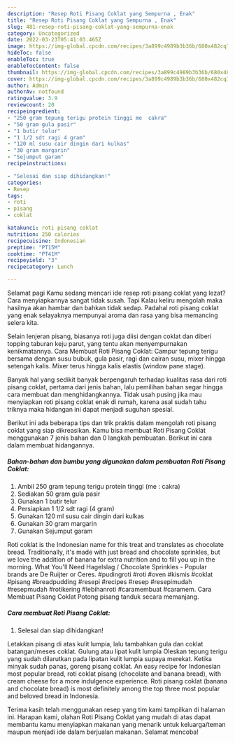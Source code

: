 ```yaml
---
description: "Resep Roti Pisang Coklat yang Sempurna , Enak"
title: "Resep Roti Pisang Coklat yang Sempurna , Enak"
slug: 481-resep-roti-pisang-coklat-yang-sempurna-enak
category: Uncategorized
date: 2022-03-23T05:41:03.465Z
image: https://img-global.cpcdn.com/recipes/3a899c4989b3b36b/680x482cq70/roti-pisang-coklat-foto-resep-utama.jpg
hideToc: false
enableToc: true
enableTocContent: false
thumbnail: https://img-global.cpcdn.com/recipes/3a899c4989b3b36b/680x482cq70/roti-pisang-coklat-foto-resep-utama.jpg
cover: https://img-global.cpcdn.com/recipes/3a899c4989b3b36b/680x482cq70/roti-pisang-coklat-foto-resep-utama.jpg
author: Admin
authorAv: notfound
ratingvalue: 3.9
reviewcount: 20
recipeingredient:
- "250 gram tepung terigu protein tinggi me  cakra"
- "50 gram gula pasir"
- "1 butir telur"
- "1 1/2 sdt ragi 4 gram"
- "120 ml susu cair dingin dari kulkas"
- "30 gram margarin"
- "Sejumput garam"
recipeinstructions:

- "Selesai dan siap dihidangkan!"
categories:
- Resep
tags:
- roti
- pisang
- coklat

katakunci: roti pisang coklat 
nutrition: 250 calories
recipecuisine: Indonesian
preptime: "PT15M"
cooktime: "PT41M"
recipeyield: "3"
recipecategory: Lunch

---
```



Selamat pagi Kamu sedang mencari ide resep roti pisang coklat yang lezat? Cara menyiapkannya sangat tidak susah. Tapi Kalau keliru mengolah maka hasilnya akan hambar dan bahkan tidak sedap. Padahal roti pisang coklat yang enak selayaknya mempunyai aroma dan rasa yang bisa memancing selera kita.


Selain lenjeran pisang, biasanya roti juga diisi dengan coklat dan diberi topping taburan keju parut, yang tentu akan menyempurnakan kenikmatannya. Cara Membuat Roti Pisang Coklat: Campur tepung terigu bersama dengan susu bubuk, gula pasir, ragi dan cairan susu, mixer hingga setengah kalis. Mixer terus hingga kalis elastis (window pane stage).

Banyak hal yang sedikit banyak berpengaruh terhadap kualitas rasa dari roti pisang coklat, pertama dari jenis bahan, lalu pemilihan bahan segar hingga cara membuat dan menghidangkannya. Tidak usah pusing jika mau menyiapkan roti pisang coklat enak di rumah, karena asal sudah tahu triknya maka hidangan ini dapat menjadi suguhan spesial.


Berikut ini ada beberapa tips dan trik praktis dalam mengolah roti pisang coklat yang siap dikreasikan. Kamu bisa membuat Roti Pisang Coklat menggunakan 7 jenis bahan dan 0 langkah pembuatan. Berikut ini cara dalam membuat hidangannya.

<!--inarticleads1-->

##### Bahan-bahan dan bumbu yang digunakan dalam pembuatan Roti Pisang Coklat:

1. Ambil 250 gram tepung terigu protein tinggi (me : cakra)
1. Sediakan 50 gram gula pasir
1. Gunakan 1 butir telur
1. Persiapkan 1 1/2 sdt ragi (4 gram)
1. Gunakan 120 ml susu cair dingin dari kulkas
1. Gunakan 30 gram margarin
1. Gunakan Sejumput garam


Roti coklat is the Indonesian name for this treat and translates as chocolate bread. Traditionally, it&#39;s made with just bread and chocolate sprinkles, but we love the addition of banana for extra nutrition and to fill you up in the morning. What You&#39;ll Need Hagelslag / Chocolate Sprinkles - Popular brands are De Ruijter or Ceres. #pudingroti #roti #oven #kismis #coklat #pisang #breadpudding #resepi #recipes #resep #resepimudah #resepmudah #rotikering #lebihanroti #caramembuat #caramem. Cara Membuat Pisang Coklat Potong pisang tanduk secara memanjang. 

<!--inarticleads2-->

##### Cara membuat Roti Pisang Coklat:


1. Selesai dan siap dihidangkan!

Letakkan pisang di atas kulit lumpia, lalu tambahkan gula dan coklat batangan/meses coklat. Gulung atau lipat kulit lumpia Oleskan tepung terigu yang sudah dilarutkan pada lipatan kulit lumpia supaya merekat. Ketika minyak sudah panas, goreng pisang coklat. An easy recipe for Indonesian most popular bread, roti coklat pisang (chocolate and banana bread), with cream cheese for a more indulgence experience. Roti pisang coklat (banana and chocolate bread) is most definitely among the top three most popular and beloved bread in Indonesia. 

Terima kasih telah menggunakan resep yang tim kami tampilkan di halaman ini. Harapan kami, olahan Roti Pisang Coklat yang mudah di atas dapat membantu kamu menyiapkan makanan yang menarik untuk keluarga/teman maupun menjadi ide dalam berjualan makanan. Selamat mencoba!

